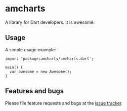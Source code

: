 # amcharts

A library for Dart developers. It is awesome.

## Usage

A simple usage example:

    import 'package:amcharts/amcharts.dart';

    main() {
      var awesome = new Awesome();
    }

## Features and bugs

Please file feature requests and bugs at the [issue tracker][tracker].

[tracker]: http://example.com/issues/replaceme
